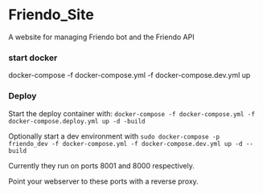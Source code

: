 # Friendo_Site
A website for managing Friendo bot and the Friendo API

### start docker
docker-compose -f docker-compose.yml -f docker-compose.dev.yml up

### Deploy
Start the deploy container with:
`docker-compose -f docker-compose.yml -f docker-compose.deploy.yml up -d -build`

Optionally start a dev environment with `sudo docker-compose -p friendo_dev -f docker-compose.yml -f docker-compose.dev.yml up -d --build`

Currently they run on ports 8001 and 8000 respectively.

Point your webserver to these ports with a reverse proxy.